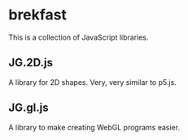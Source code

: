 # brekfast
This is a collection of JavaScript libraries.

## JG.2D.js
A library for 2D shapes.
Very, very similar to p5.js.

## JG.gl.js
A library to make creating WebGL programs easier.
